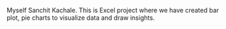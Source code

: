 Myself Sanchit Kachale. This is Excel project where we have created bar plot, pie charts to visualize data and draw insights. 
